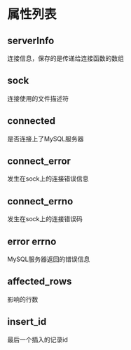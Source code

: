 # 属性列表

serverInfo
----
连接信息，保存的是传递给连接函数的数组

sock
----
连接使用的文件描述符

connected
----
是否连接上了MySQL服务器

connect_error 
----
发生在sock上的连接错误信息

connect_errno
----
发生在sock上的连接错误码

error errno
----
MySQL服务器返回的错误信息

affected_rows
----
影响的行数

insert_id
----
最后一个插入的记录id